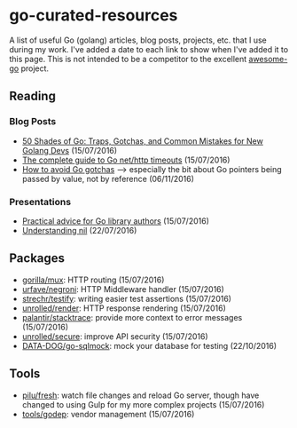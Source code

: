 # go-curated-resources

A list of useful Go (golang) articles, blog posts, projects, etc. that I use during my work. I've added a date to each link to show when I've added it to this page. This is not intended to be a competitor to the excellent [awesome-go](https://github.com/avelino/awesome-go) project.

## Reading

### Blog Posts

* [50 Shades of Go: Traps, Gotchas, and Common Mistakes for New Golang Devs](http://devs.cloudimmunity.com/gotchas-and-common-mistakes-in-go-golang/) (15/07/2016)
* [The complete guide to Go net/http timeouts](https://blog.cloudflare.com/the-complete-guide-to-golang-net-http-timeouts/) (15/07/2016)
* [How to avoid Go gotchas](https://divan.github.io/posts/avoid_gotchas/) --> especially the bit about Go pointers being passed by value, not by reference (06/11/2016)

### Presentations

* [Practical advice for Go library authors](http://go-talks.appspot.com/github.com/cep21/go-talks/practical-advice-for-go-library-authors.slide#22) (15/07/2016)
* [Understanding nil](https://speakerdeck.com/campoy/understanding-nil) (22/07/2016)

## Packages

* [gorilla/mux](http://www.gorillatoolkit.org/pkg/mux): HTTP routing (15/07/2016)
* [urfave/negroni](https://github.com/urfave/negroni): HTTP Middleware handler (15/07/2016)
* [strechr/testify](https://github.com/stretchr/testify): writing easier test assertions (15/07/2016)
* [unrolled/render](https://github.com/unrolled/render): HTTP response rendering (15/07/2016)
* [palantir/stacktrace](https://github.com/palantir/stacktrace): provide more context to error messages (15/07/2016)
* [unrolled/secure](https://github.com/unrolled/secure): improve API security (15/07/2016)
* [DATA-DOG/go-sqlmock](https://github.com/DATA-DOG/go-sqlmock): mock your database for testing (22/10/2016)

## Tools

* [pilu/fresh](https://github.com/pilu/fresh): watch file changes and reload Go server, though have changed to using Gulp for my more complex projects (15/07/2016)
* [tools/godep](https://github.com/tools/godep): vendor management (15/07/2016)

